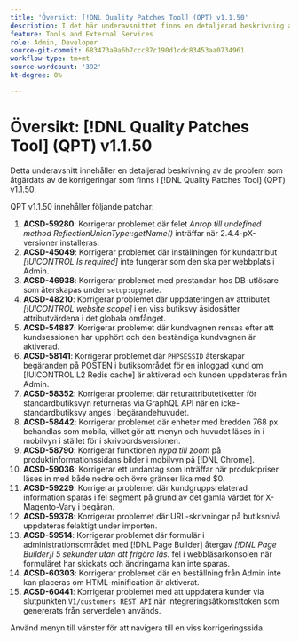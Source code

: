 ```yaml
---
title: 'Översikt: [!DNL Quality Patches Tool] (QPT) v1.1.50'
description: I det här underavsnittet finns en detaljerad beskrivning av de problem som åtgärdats av de korrigeringar som finns i  [!DNL Quality Patches Tool] (QPT) v1.1.50.
feature: Tools and External Services
role: Admin, Developer
source-git-commit: 683473a9a6b7ccc87c190d1cdc83453aa0734961
workflow-type: tm+mt
source-wordcount: '392'
ht-degree: 0%

---
```


# Översikt: [!DNL Quality Patches Tool] (QPT) v1.1.50

Detta underavsnitt innehåller en detaljerad beskrivning av de problem som åtgärdats av de korrigeringar som finns i [!DNL Quality Patches Tool] (QPT) v1.1.50.

QPT v1.1.50 innehåller följande patchar:

1. **ACSD-59280**: Korrigerar problemet där felet *Anrop till undefined method ReflectionUnionType::getName()* inträffar när 2.4.4-pX-versioner installeras.
1. **ACSD-45049**: Korrigerar problemet där inställningen för kundattribut *[!UICONTROL Is required]* inte fungerar som den ska per webbplats i Admin.
1. **ACSD-46938**: Korrigerar problemet med prestandan hos DB-utlösare som återskapas under `setup:upgrade`.
1. **ACSD-48210**: Korrigerar problemet där uppdateringen av attributet *[!UICONTROL website scope]* i en viss butiksvy åsidosätter attributvärdena i det globala omfånget.
1. **ACSD-54887**: Korrigerar problemet där kundvagnen rensas efter att kundsessionen har upphört och den beständiga kundvagnen är aktiverad.
1. **ACSD-58141**: Korrigerar problemet där `PHPSESSID` återskapar begäranden på POSTEN i butiksområdet för en inloggad kund om [!UICONTROL L2 Redis cache] är aktiverad och kunden uppdateras från Admin.
1. **ACSD-58352**: Korrigerar problemet där returattributetiketter för standardbutiksvyn returneras via GraphQL API när en icke-standardbutiksvy anges i begärandehuvudet.
1. **ACSD-58442**: Korrigerar problemet där enheter med bredden 768 px behandlas som mobila, vilket gör att menyn och huvudet läses in i mobilvyn i stället för i skrivbordsversionen.
1. **ACSD-58790**: Korrigerar funktionen *nypa till zoom* på produktinformationssidans bilder i mobilvyn på [!DNL Chrome].
1. **ACSD-59036**: Korrigerar ett undantag som inträffar när produktpriser läses in med både nedre och övre gränser lika med $0.
1. **ACSD-59229**: Korrigerar problemet där kundgruppsrelaterad information sparas i fel segment på grund av det gamla värdet för X-Magento-Vary i begäran.
1. **ACSD-59378**: Korrigerar problemet där URL-skrivningar på butiksnivå uppdateras felaktigt under importen.
1. **ACSD-59514**: Korrigerar problemet där formulär i administrationsområdet med [!DNL Page Builder] återgav *[!DNL Page Builder]i 5 sekunder utan att frigöra lås.* fel i webbläsarkonsolen när formuläret har skickats och ändringarna kan inte sparas.
1. **ACSD-60303**: Korrigerar problemet där en beställning från Admin inte kan placeras om HTML-minification är aktiverat.
1. **ACSD-60441**: Korrigerar problemet med att uppdatera kunder via slutpunkten `V1/customers REST API` när integreringsåtkomsttoken som genererats från serverdelen används.

Använd menyn till vänster för att navigera till en viss korrigeringssida.

